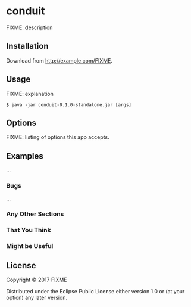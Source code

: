 # conduit

FIXME: description

## Installation

Download from http://example.com/FIXME.

## Usage

FIXME: explanation

    $ java -jar conduit-0.1.0-standalone.jar [args]

## Options

FIXME: listing of options this app accepts.

## Examples

...

### Bugs

...

### Any Other Sections
### That You Think
### Might be Useful

## License

Copyright © 2017 FIXME

Distributed under the Eclipse Public License either version 1.0 or (at
your option) any later version.
